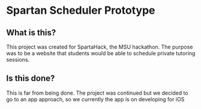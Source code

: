 # Spartan Scheduler Prototype

## What is this?
This project was created for SpartaHack, the MSU hackathon. The purpose was to be a website that students would be able to schedule private tutoring sessions.

## Is this done?
This is far from being done. The project was continued but we decided to go to an app approach, so we currently the app is on developing for iOS
